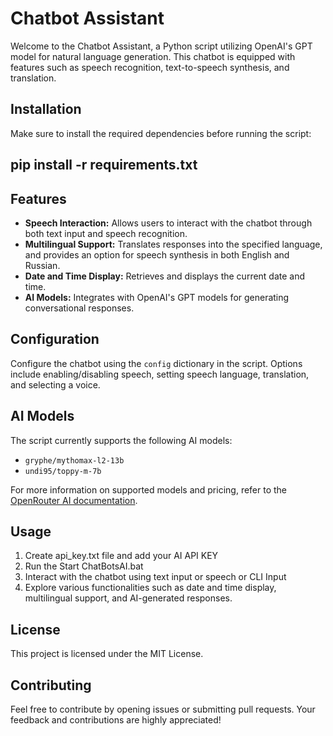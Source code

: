 # Chatbot Assistant

Welcome to the Chatbot Assistant, a Python script utilizing OpenAI's GPT model for natural language generation. This chatbot is equipped with features such as speech recognition, text-to-speech synthesis, and translation.

## Installation

Make sure to install the required dependencies before running the script:

## pip install -r requirements.txt

## Features

- **Speech Interaction:** Allows users to interact with the chatbot through both text input and speech recognition.
- **Multilingual Support:** Translates responses into the specified language, and provides an option for speech synthesis in both English and Russian.
- **Date and Time Display:** Retrieves and displays the current date and time.
- **AI Models:** Integrates with OpenAI's GPT models for generating conversational responses.

## Configuration

Configure the chatbot using the `config` dictionary in the script. Options include enabling/disabling speech, setting speech language, translation, and selecting a voice.

## AI Models

The script currently supports the following AI models:
- `gryphe/mythomax-l2-13b`
- `undi95/toppy-m-7b`

For more information on supported models and pricing, refer to the [OpenRouter AI documentation](https://openrouter.ai/docs#routes).

## Usage
1. Create api_key.txt file and add your AI API KEY
1. Run the Start ChatBotsAI.bat
2. Interact with the chatbot using text input or speech or CLI Input
3. Explore various functionalities such as date and time display, multilingual support, and AI-generated responses.


## License
This project is licensed under the MIT License.

## Contributing
Feel free to contribute by opening issues or submitting pull requests. Your feedback and contributions are highly appreciated!